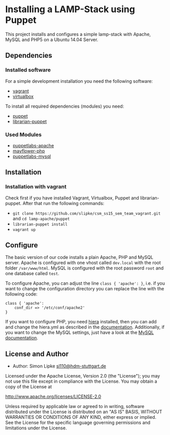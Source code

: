 # Installing a LAMP-Stack using Puppet

This project installs and configures a simple lamp-stack with Apache, MySQL and PHP5 on a Ubuntu 14.04 Server. 

## Dependencies

### Installed software

For a simple development installation you need the following software:

* [vagrant](https://www.vagrantup.com/)
* [virtualbox](https://www.virtualbox.org/)

To install all required dependencies (modules) you need:

* [puppet](https://puppetlabs.com)
* [librarian-puppet](https://github.com/rodjek/librarian-puppet)

### Used Modules

* [puppetlabs-apache](https://forge.puppetlabs.com/puppetlabs/apache)
* [mayflower-php](https://forge.puppetlabs.com/mayflower/php)
* [puppetlabs-mysql](https://forge.puppetlabs.com/puppetlabs/mysql)


## Installation

### Installation with vagrant

Check first if you have installed Vagrant, Virtualbox, Puppet and librarian-puppet. After that run the following commands:

* `git clone https://github.com/slipke/csm_ss15_sem_team_vagrant.git` and `cd lamp-apache/puppet`
* `librarian-puppet install`
* `vagrant up`

## Configure

The basic version of our code installs a plain Apache, PHP and MySQL server. Apache is configured with one vhost called `dev.local` with the root folder `/var/www/html`. MySQL is configured with the root password `root` and one database called `test`.

To configure Apache, you can adjust the line `class { 'apache': }`, i.e. if you want to change the configuration directory you can replace the line with the following code:

```
class { 'apache':
    conf_dir => '/etc/conf/apache2'
}
```

If you want to configure PHP, you need [hiera](http://docs.puppetlabs.com/hiera/latest/) installed, then you can add and change the hiera.yml as described in the [documentation](http://php.puppet.mayflower.de).
Additionally, if you want to change the MySQL settings, just have a look at the [MySQL documentation](https://forge.puppetlabs.com/puppetlabs/mysql).


## License and Author
 * Author: Simon Lipke sl110@hdm-stuttgart.de
 
Licensed under the Apache License, Version 2.0 (the "License"); you may not use this file except in compliance with the License. You may obtain a copy of the License at

http://www.apache.org/licenses/LICENSE-2.0

Unless required by applicable law or agreed to in writing, software distributed under the License is distributed on an "AS IS" BASIS, WITHOUT WARRANTIES OR CONDITIONS OF ANY KIND, either express or implied. See the License for the specific language governing permissions and limitations under the License.